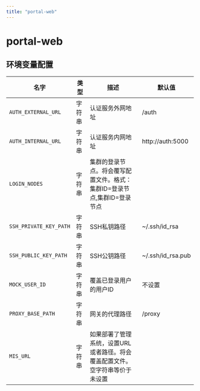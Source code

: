 ```yaml
---
title: "portal-web"
---
```


# portal-web

## 环境变量配置



<!-- ENV TABLE START -->

| 名字 | 类型 | 描述 | 默认值 |
| -- | -- | -- | -- |
|`AUTH_EXTERNAL_URL`|字符串|认证服务外网地址|/auth|
|`AUTH_INTERNAL_URL`|字符串|认证服务内网地址|http://auth:5000|
|`LOGIN_NODES`|字符串|集群的登录节点。将会覆写配置文件。格式：集群ID=登录节点,集群ID=登录节点||
|`SSH_PRIVATE_KEY_PATH`|字符串|SSH私钥路径|~/.ssh/id_rsa|
|`SSH_PUBLIC_KEY_PATH`|字符串|SSH公钥路径|~/.ssh/id_rsa.pub|
|`MOCK_USER_ID`|字符串|覆盖已登录用户的用户ID|不设置|
|`PROXY_BASE_PATH`|字符串|网关的代理路径|/proxy|
|`MIS_URL`|字符串|如果部署了管理系统，设置URL或者路径。将会覆盖配置文件。空字符串等价于未设置||

<!-- ENV TABLE END -->


